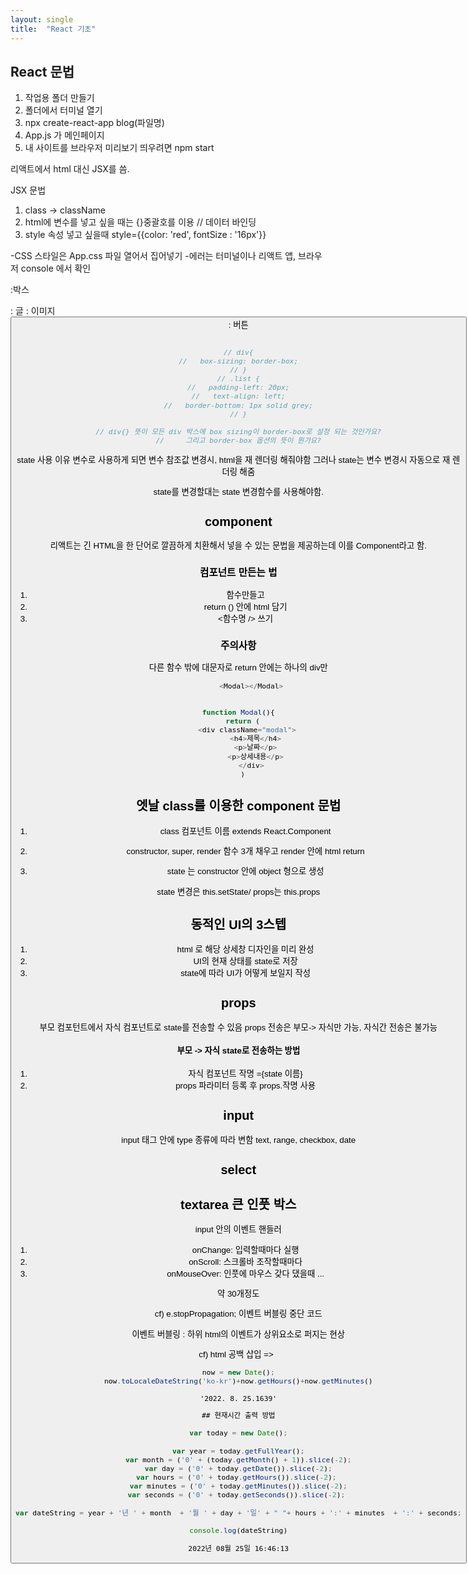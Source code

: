 ```yaml
---
layout: single
title:  "React 기초"
---
```


## React 문법

1. 작업용 폴더 만들기
2. 폴더에서 터미널 열기
3. npx create-react-app blog(파일명)  
4. App.js 가 메인페이지
5. 내 사이트를 브라우저 미리보기 띄우려면 npm start


리액트에서 html 대신 JSX를 씀.


JSX 문법

1. class -> className
2. html에 변수를 넣고 싶을 때는 {}중괄호를 이용 // 데이터 바인딩
3. style 속성 넣고 싶을때 style={{color: 'red', fontSize : '16px'}}

-CSS 스타일은 App.css 파일 열어서 집어넣기
-에러는 터미널이나 리액트 앱, 브라우저 console 에서 확인

<div> :박스
<p>: 글
<img>: 이미지 
<button>: 버튼


```javascript

// div{
//   box-sizing: border-box;
// }
// .list {
//   padding-left: 20px;
//   text-align: left;
//   border-bottom: 1px solid grey;
// }

// div{} 뜻이 모든 div 박스에 box sizing이 border-box로 설정 되는 것인가요?
//     그리고 border-box 옵션의 뜻이 뭔가요?
```

state 사용 이유
변수로 사용하게 되면 변수 참조값 변경시, html을 재 렌더링 해줘야함
그러나 state는 변수 변경시 자동으로 재 렌더링 해줌

state를 변경할대는 state 변경함수를 사용해야함.

## component

리액트는 긴 HTML을 한 단어로 깔끔하게 치환해서 넣을 수 있는 문법을 제공하는데 이를 Component라고 함.


### 컴포넌트 만든는 법
1. 함수만들고
2. return () 안에 html 담기
3. <함수명 /> 쓰기


### 주의사항
다른 함수 밖에 대문자로
return 안에는 하나의 div만 



```javascript
      <Modal></Modal>


function Modal(){
  return (
    <div className="modal">
        <h4>제목</h4>
        <p>날짜</p>
        <p>상세내용</p>
      </div>
  )
```

## 엣날 class를 이용한 component 문법

1. class 컴포넌트 이름 extends React.Component

2. constructor, super, render 함수 3개 채우고 render 안에 html return

3. state 는 constructor 안에 object 형으로 생성

state 변경은 this.setState/ props는 this.props



## 동적인 UI의 3스텝

1. html 로 해당 상세창 디자인을 미리 완성
2. UI의 현재 상태를 state로 저장
3. state에 따라 UI가 어떻게 보일지 작성


## props

부모 컴포턴트에서 자식 컴포넌트로 state를 전송할 수 있음
props 전송은 부모-> 자식만 가능, 자식간 전송은 불가능

#### 부모 -> 자식 state로 전송하는 방법
1. 자식 컴포넌트 작명 ={state 이름}
2. props 파라미터 등록 후 props.작명 사용



## input

input 태그 안에 type 종류에 따라 변함
text, range, checkbox, date


## select 

## textarea 큰 인풋 박스

input 안의 이벤트 핸들러
1. onChange: 입력할때마다 실행
2. onScroll: 스크롤바 조작할때마다
3. onMouseOver: 인풋에 마우스 갖다 댔을때
...

약 30개정도


cf) e.stopPropagation;
이벤트 버블링 중단 코드

이벤트 버블링 : 하위 html의 이벤트가 상위요소로 퍼지는 현상

cf) html 공백 삽입
=> &nbsp;


```javascript
now = new Date();
now.toLocaleDateString('ko-kr')+now.getHours()+now.getMinutes()
```




    '2022. 8. 25.1639'




```javascript
## 현재시간 출력 방법

var today = new Date();

var year = today.getFullYear();
var month = ('0' + (today.getMonth() + 1)).slice(-2);
var day = ('0' + today.getDate()).slice(-2);
var hours = ('0' + today.getHours()).slice(-2); 
var minutes = ('0' + today.getMinutes()).slice(-2);
var seconds = ('0' + today.getSeconds()).slice(-2); 

var dateString = year + '년 ' + month  + '월 ' + day + '일' + " "+ hours + ':' + minutes  + ':' + seconds;

console.log(dateString)
```

    2022년 08월 25일 16:46:13

